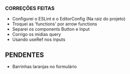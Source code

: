 ### CORREÇÕES FEITAS

- Configurei o ESLint e o EditorConfig (Na raiz do projeto)
- Troquei as 'functions' por arrow functions
- Separei os components Button e Input
- Corrigo os midias query
- Usando useRef nos inputs

## PENDENTES

- Barrinhas laranjas no formulário
